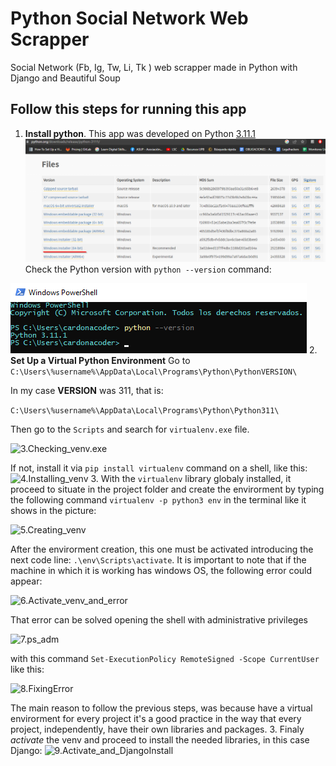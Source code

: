 # Python Social Network Web Scrapper

Social Network (Fb, Ig, Tw, Li, Tk ) web scrapper made in Python with Django and Beautiful Soup

## Follow this steps for running this app

1. **Install python**. This app was developed on Python [3.11.1]
![1.Python_exe](https://github.com/cardonacoder/socialnetworkwebscrapper/blob/main/README_images/1.Python_exe.png?raw=true)
Check the Python version with ```python --version``` command:

![2.Check_installation_&_python_version](https://github.com/cardonacoder/socialnetworkwebscrapper/blob/main/README_images/2.Check_installation_&_python_version.png?raw=true)
2. **Set Up a Virtual Python Environment**
Go to ```C:\Users\%username%\AppData\Local\Programs\Python\PythonVERSION\```

In my case **VERSION** was 311, that is:

```C:\Users\%username%\AppData\Local\Programs\Python\Python311\```

Then go to the ```Scripts``` and search for ```virtualenv.exe``` file.

![3.Checking_venv.exe](https://github.com/cardonacoder/socialnetworkwebscrapper/blob/main/README_images/3.Checking_venv.exe.png?raw=true)

If not, install it via ```pip install virtualenv``` command on a shell, like this:
![4.Installing_venv](https://github.com/cardonacoder/socialnetworkwebscrapper/blob/main/README_images/4.Installing_venv.png?raw=true)
3. With the ```virtualenv``` library globaly installed, it proceed to situate in the project folder and create the envirorment by typing the following command ```virtualenv -p python3 env``` in the terminal like it shows in the picture:

![5.Creating_venv](https://github.com/cardonacoder/socialnetworkwebscrapper/blob/main/README_images/5.Creating_venv.png?raw=true)

After the envirorment creation, this one must be activated introducing the next code line:  ```.\env\Scripts\activate```. It is important to note that if the machine in which it is working has windows OS, the following error could appear:

![6.Activate_venv_and_error](https://github.com/cardonacoder/socialnetworkwebscrapper/blob/main/README_images/6.Activate_venv_and_error.png?raw=true)

That error can be solved opening the shell with administrative privileges

![7.ps_adm](https://github.com/cardonacoder/socialnetworkwebscrapper/blob/main/README_images/7.ps_adm.png?raw=true)

with this command ```Set-ExecutionPolicy RemoteSigned -Scope CurrentUser``` like this:

![8.FixingError](https://github.com/cardonacoder/socialnetworkwebscrapper/blob/main/README_images/8.FixingError.png?raw=true)

The main reason to follow the previous steps, was because have a virtual envirorment for every  project it's a good practice in the way that every project, independently, have their own libraries and packages.
3. Finaly _activate_ the venv and proceed to install the needed libraries, in this case Django:
![9.Activate_and_DjangoInstall](https://github.com/cardonacoder/socialnetworkwebscrapper/blob/main/README_images/9.Activate_and_DjangoInstall.png?raw=true)

[3.11.1]:(https://www.python.org/downloads/release/python-3111/)